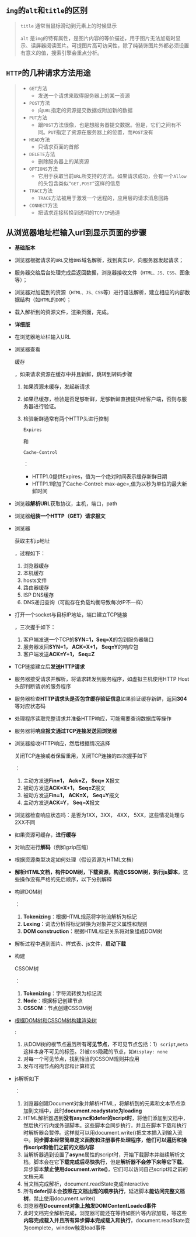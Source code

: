 ## `img`的`alt`和`title`的区别

> `title` 通常当鼠标滑动到元素上的时候显示 
>
> `alt` 是`img`的特有属性，是图片内容的等价描述，用于图片无法加载时显示、读屏器阅读图片。可提图片高可访问性，除了纯装饰图片外都必须设置有意义的值，搜索引擎会重点分析。 

## `HTTP`的几种请求方法用途

> - `GET`方法
>   - 发送一个请求来取得服务器上的某一资源
> - `POST`方法
>   - 向`URL`指定的资源提交数据或附加新的数据
> - `PUT`方法
>   - 跟`POST`方法很像，也是想服务器提交数据。但是，它们之间有不同。`PUT`指定了资源在服务器上的位置，而`POST`没有
> - `HEAD`方法
>   - 只请求页面的首部
> - `DELETE`方法
>   - 删除服务器上的某资源
> - `OPTIONS`方法
>   - 它用于获取当前`URL`所支持的方法。如果请求成功，会有一个`Allow`的头包含类似`“GET,POST”`这样的信息
> - `TRACE`方法
>   - `TRACE`方法被用于激发一个远程的，应用层的请求消息回路
> - `CONNECT`方法
>   - 把请求连接转换到透明的`TCP/IP`通道

## 从浏览器地址栏输入url到显示页面的步骤

-  **基础版本** 

  - 浏览器根据请求的`URL`交给`DNS`域名解析，找到真实`IP`，向服务器发起请求；
  - 服务器交给后台处理完成后返回数据，浏览器接收文件（`HTML、JS、CSS`、图象等）；
  - 浏览器对加载到的资源（`HTML、JS、CSS`等）进行语法解析，建立相应的内部数据结构（如`HTML`的`DOM`）；
  - 载入解析到的资源文件，渲染页面，完成。

-  **详细版** 

  - 在浏览器地址栏输入URL

  - 浏览器查看

    缓存

    ，如果请求资源在缓存中并且新鲜，跳转到转码步骤

    1. 如果资源未缓存，发起新请求

    2. 如果已缓存，检验是否足够新鲜，足够新鲜直接提供给客户端，否则与服务器进行验证。

    3. 检验新鲜通常有两个HTTP头进行控制

       ```
       Expires
       ```

       和

       ```
       Cache-Control
       ```

       ：

       - HTTP1.0提供Expires，值为一个绝对时间表示缓存新鲜日期
       - HTTP1.1增加了Cache-Control: max-age=,值为以秒为单位的最大新鲜时间

  - 浏览器**解析URL**获取协议，主机，端口，path

  - 浏览器**组装一个HTTP（GET）请求报文**

  - 浏览器

    获取主机ip地址

    ，过程如下：

    1. 浏览器缓存
    2. 本机缓存
    3. hosts文件
    4. 路由器缓存
    5. ISP DNS缓存
    6. DNS递归查询（可能存在负载均衡导致每次IP不一样）

  - 打开一个socket与目标IP地址，端口建立TCP链接

    ，三次握手如下：

    1. 客户端发送一个TCP的**SYN=1，Seq=X**的包到服务器端口
    2. 服务器发回**SYN=1， ACK=X+1， Seq=Y**的响应包
    3. 客户端发送**ACK=Y+1， Seq=Z**

  - TCP链接建立后**发送HTTP请求**

  - 服务器接受请求并解析，将请求转发到服务程序，如虚拟主机使用HTTP Host头部判断请求的服务程序

  - 服务器检查**HTTP请求头是否包含缓存验证信息**如果验证缓存新鲜，返回**304**等对应状态码

  - 处理程序读取完整请求并准备HTTP响应，可能需要查询数据库等操作

  - 服务器将**响应报文通过TCP连接发送回浏览器**

  - 浏览器接收HTTP响应，然后根据情况选择

    关闭TCP连接或者保留重用，关闭TCP连接的四次握手如下

    ：

    1. 主动方发送**Fin=1， Ack=Z， Seq= X**报文
    2. 被动方发送**ACK=X+1， Seq=Z**报文
    3. 被动方发送**Fin=1， ACK=X， Seq=Y**报文
    4. 主动方发送**ACK=Y， Seq=X**报文

  - 浏览器检查响应状态吗：是否为1XX，3XX， 4XX， 5XX，这些情况处理与2XX不同

  - 如果资源可缓存，**进行缓存**

  - 对响应进行**解码**（例如gzip压缩）

  - 根据资源类型决定如何处理（假设资源为HTML文档）

  - **解析HTML文档，构件DOM树，下载资源，构造CSSOM树，执行js脚本**，这些操作没有严格的先后顺序，以下分别解释

  - 构建DOM树

    ：

    1. **Tokenizing**：根据HTML规范将字符流解析为标记
    2. **Lexing**：词法分析将标记转换为对象并定义属性和规则
    3. **DOM construction**：根据HTML标记关系将对象组成DOM树

  - 解析过程中遇到图片、样式表、js文件，**启动下载**

  - 构建

    CSSOM树

    ：

    1. **Tokenizing**：字符流转换为标记流
    2. **Node**：根据标记创建节点
    3. **CSSOM**：节点创建CSSOM树

  - [根据DOM树和CSSOM树构建渲染树](https://developers.google.com/web/fundamentals/performance/critical-rendering-path/render-tree-construction)

    :

    1. 从DOM树的根节点遍历所有**可见节点**，不可见节点包括：1）`script`,`meta`这样本身不可见的标签。2)被css隐藏的节点，如`display: none`
    2. 对每一个可见节点，找到恰当的CSSOM规则并应用
    3. 发布可视节点的内容和计算样式

  - js解析如下

    ：

    1. 浏览器创建Document对象并解析HTML，将解析到的元素和文本节点添加到文档中，此时**document.readystate为loading**
    2. HTML解析器遇到**没有async和defer的script时**，将他们添加到文档中，然后执行行内或外部脚本。这些脚本会同步执行，并且在脚本下载和执行时解析器会暂停。这样就可以用document.write()把文本插入到输入流中。**同步脚本经常简单定义函数和注册事件处理程序，他们可以遍历和操作script和他们之前的文档内容**
    3. 当解析器遇到设置了**async**属性的script时，开始下载脚本并继续解析文档。脚本会在它**下载完成后尽快执行**，但是**解析器不会停下来等它下载**。异步脚本**禁止使用document.write()**，它们可以访问自己script和之前的文档元素
    4. 当文档完成解析，document.readState变成interactive
    5. 所有**defer**脚本会**按照在文档出现的顺序执行**，延迟脚本**能访问完整文档树**，禁止使用document.write()
    6. 浏览器**在Document对象上触发DOMContentLoaded事件**
    7. 此时文档完全解析完成，浏览器可能还在等待如图片等内容加载，等这些**内容完成载入并且所有异步脚本完成载入和执行**，document.readState变为complete，window触发load事件

